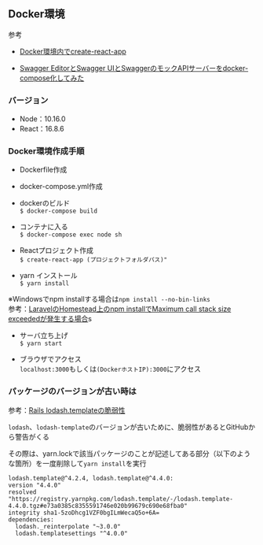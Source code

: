 ## Docker環境
参考
- [Docker環境内でcreate-react-app](https://qiita.com/mii288/items/aac597bc02575831ea90)

- [Swagger EditorとSwagger UIとSwaggerのモックAPIサーバーをdocker-compose化してみた](https://qiita.com/matsuda_chikara/items/a4119a972535a4b69201)

### バージョン
- Node：10.16.0
- React：16.8.6

### Docker環境作成手順
- Dockerfile作成

- docker-compose.yml作成

- dockerのビルド  
`$ docker-compose build`

- コンテナに入る  
`$ docker-compose exec node sh`

- Reactプロジェクト作成  
`$ create-react-app (プロジェクトフォルダパス)"`

- yarn インストール  
`$ yarn install`

※Windowsでnpm installする場合は`npm install --no-bin-links`  
参考：[LaravelのHomestead上のnpm installでMaximum call stack size exceededが発生する場合](https://qiita.com/asuzuki2008/items/acc963569526ff941619)s

- サーバ立ち上げ  
`$ yarn start`

- ブラウザでアクセス  
`localhost:3000`もしくは`(DockerホストIP):3000`にアクセス

### パッケージのバージョンが古い時は
参考：[Rails lodash.templateの脆弱性](https://qiita.com/sakakinn/items/f55ee3bdd6cce92a4fde)

`lodash`、`lodash-template`のバージョンが古いために、脆弱性があるとGitHubから警告がくる

その際は、yarn.lockで該当パッケージのことが記述してある部分（以下のような箇所）を一度削除して`yarn install`を実行
```
lodash.template@^4.2.4, lodash.template@^4.4.0:
version "4.4.0"
resolved "https://registry.yarnpkg.com/lodash.template/-/lodash.template-4.4.0.tgz#e73a0385c8355591746e020b99679c690e68fba0"
integrity sha1-5zoDhcg1VZF0bgILmWecaQ5o+6A=
dependencies:
  lodash._reinterpolate "~3.0.0"
  lodash.templatesettings "^4.0.0"
```